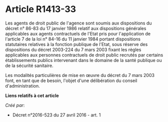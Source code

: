 # Article R1413-33

Les agents de droit public de l'agence sont soumis aux dispositions du décret n° 86-83 du 17 janvier 1986 relatif aux
dispositions générales applicables aux agents contractuels de l'Etat pris pour l'application de l'article 7 de la loi n°
84-16 du 11 janvier 1984 portant dispositions statutaires relatives à la fonction publique de l'Etat, sous réserve des
dispositions du décret 2003-224 du 7 mars 2003 fixant les règles applicables aux personnes contractuels de droit public
recrutés par certains établissements publics intervenant dans le domaine de la santé publique ou de la sécurité sanitaire. 

Les modalités particulières de mise en œuvre du décret du 7 mars 2003 font, en tant que de besoin, l'objet d'une délibération
du conseil d'administration.

**Liens relatifs à cet article**

_Créé par_:

  - Décret n°2016-523 du 27 avril 2016 - art. 1
